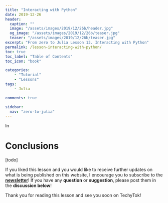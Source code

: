 ```yaml
---
title: "Interacting with Python"
date: 2019-12-26
header:
  caption: ""
  image: "/assets/images/2019/12/26b/header.jpg"
  og_image: "/assets/images/2019/12/26b/teaser.jpg"
  teaser: "/assets/images/2019/12/26b/teaser.jpg"
excerpt: "From zero to Julia Lesson 13. Interacting with Python"
permalink: /lesson-interacting-with-python/
toc: true
toc_label: "Table of Contents"
toc_icon: "book"

categories:
    - "Tutorial"
    - "Lessons"
tags:
    - Julia

comments: true

sidebar:
  nav: "zero-to-julia"
---
```


In 


# Conclusions

[todo]

If you liked this lesson and you would like to receive further updates on what is being published on this website, I encourage you to subscribe to the [**newsletter**]( https://techytok.com/newsletter/ )! If you have any **question** or **suggestion**, please post them in the **discussion below**!

Thank you for reading this lesson and see you soon on TechyTok!
